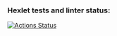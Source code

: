### Hexlet tests and linter status:
[![Actions Status](https://github.com/MercerMorning/python-project-49/workflows/hexlet-check/badge.svg)](https://github.com/MercerMorning/python-project-49/actions)